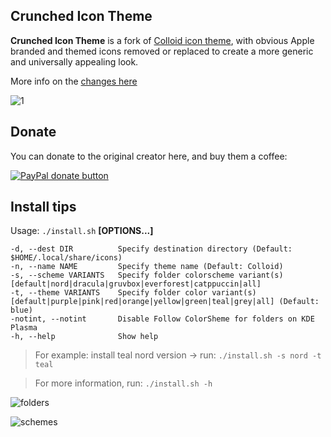 ## Crunched Icon Theme

**Crunched Icon Theme** is a fork of [Colloid icon theme](https://github.com/vinceliuice/Colloid-icon-theme), with obvious Apple branded and themed icons removed or replaced to create a more generic and universally appealing look.

More info on the [changes here](changes.md)

![1](preview.png?raw=true)

## Donate

You can donate to the original creator here, and buy them a coffee:

<span class="paypal"><a href="https://www.paypal.me/vinceliuice" title="Donate to this project using Paypal"><img src="https://www.paypalobjects.com/webstatic/mktg/Logo/pp-logo-100px.png" alt="PayPal donate button" /></a></span>

## Install tips

Usage: `./install.sh` **[OPTIONS...]**

```
-d, --dest DIR          Specify destination directory (Default: $HOME/.local/share/icons)
-n, --name NAME         Specify theme name (Default: Colloid)
-s, --scheme VARIANTS   Specify folder colorscheme variant(s) [default|nord|dracula|gruvbox|everforest|catppuccin|all]
-t, --theme VARIANTS    Specify folder color variant(s) [default|purple|pink|red|orange|yellow|green|teal|grey|all] (Default: blue)
-notint, --notint       Disable Follow ColorSheme for folders on KDE Plasma
-h, --help              Show help
```

> For example: install teal nord version -> run: `./install.sh -s nord -t teal`

> For more information, run: `./install.sh -h`

![folders](folders.png?raw=true)

![schemes](schemes.png?raw=true)
